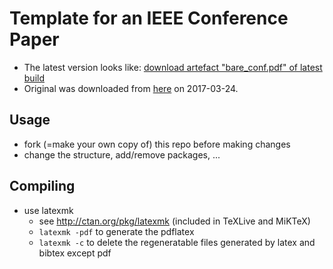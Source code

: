 # Template for an IEEE Conference Paper

- The latest version looks like: [download artefact "bare_conf.pdf" of latest build](https://gitlab.mrt.uni-karlsruhe.de/MRT/ieee_conference_template_latex/builds/artifacts/master/file/bare_conf.pdf?job=compile_pdf)
- Original was downloaded from [here](http://www.ieee.org/conferences_events/conferences/publishing/templates.html) on 2017-03-24.

## Usage
- fork (=make your own copy of) this repo before making changes
- change the structure, add/remove packages, ...

## Compiling
- use latexmk
  - see http://ctan.org/pkg/latexmk (included in TeXLive and MiKTeX)
  - `latexmk -pdf` to generate the pdflatex
  - `latexmk -c` to delete the regeneratable files generated by latex and bibtex except pdf
